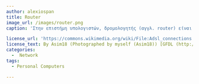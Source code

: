 ```yaml
---
author: alexiospan		
title: Router
image_url: /images/router.png
caption: 'Στην επιστήμη υπολογιστών, δρομολογητής (αγγλ. router) είναι μια ηλεκτρονική συσκευή η οποία αναλαμβάνει την αποστολή και λήψη πακέτων δεδομένων μεταξύ ενός ή περισσοτέρων διακομιστών, άλλων δρομολογητών και πελατών, κατά μήκος πολλαπλών δικτύων (δρομολόγηση). Η δρομολόγηση,δηλαδή η διαδικασία μεταφοράς δεδομένων από ένα σημείο σε ένα άλλο αποτελεί κεντρική λειτουργία του επιπέδου δικτύου, γίνεται με βάση διάφορα κριτήρια και τελικώς επιλέγεται μία ανάμεσα σε διάφορες πιθανές διαδρομές. '

license_url: 'https://commons.wikimedia.org/wiki/File:Adsl_connections.jpg'
license_text: By Asim18 (Photographed by myself (Asim18)) [GFDL (http://www.gnu.org/copyleft/fdl.html) or CC BY-SA 3.0  (https://creativecommons.org/licenses/by-sa/3.0)], via Wikimedia Commons
categories:
  -  Network
tags:
  - Personal Computers

---
```

